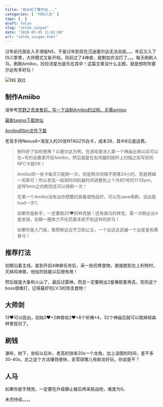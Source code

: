 ```yaml
---
title: "自从玩了塞尔达..."
categories: [ "代码人生" ]
tags: [  ]
draft: false
slug: "zelda_saigao"
date: "2018-03-05 11:01:00"
url: "zelda_saigao.html"
---
```


过年前托朋友入手港版NS，于是过年到现在沉迷塞尔达无法自拔。。。年后又入了DLC季票，大师模式又新开档，目前过了4神兽，就剩加农没打了。。。每天刷刷人马，刷刷Amiibo，捡捡流星也是乐在其中！这篇文章没什么主题，就是想吹吹塞尔达有多好玩！

![NS 双红][1]

<!--more-->


## 制作Amiibo

请参考[荒野之息发售前，写一下自制Amiibo的过程。无需amiiqo][2]

[最新tagmo下载地址][3]

[Amiibo的bin文件下载][4]

老高手持Nexus6+淘宝入的20张NTAG215白卡，成本28，其中8元是运费。

> 制作好了如何使用？以塞尔达为例，在游戏里进入第一个神庙出来以后可以在+号的设置里开启Amiibo，然后就是在右鸡腿的摇杆上扫描之前写好的NFC卡就OK！

> Amiibo同一张卡每天只能刷一次，但是两次间隔不用等24小时，而是跨越一天即可！所以老高一般把时间机器时间调整到上个月的1号的11:55pm，这样5min之内刷完还可以再刷一次！

> 在某一个Amiibo没有出你想要的装备或物品时，可以先save再刷，没出就load一次?。

> 如果你是新手，一定要刷20❤的林克狼！还有骑马的林克，第一次刷必出4星坐骑，初期一圈体力不吃药基本抓不到这样的好马！

> 如果你是入门级，推荐刷远古守卫和公主，一个出远古武器一个出星星和黄昏弓！

## 推荐打法

初期沿着主线，直到开启4神兽任务后，采一些抗寒食物，直接跑到左上利特村，灭掉风神兽，他给的技能以后很有用！

然后就是大象和火山了，最后过雷神，而且一定要刷出2星橡胶套再去，否则这个boss很难打，记得最好吃LV.3的攻击食物！

## 大师剑

13❤可以拔出，初始3❤+2神兽给2❤+8个祈祷*4，32个神庙后就可以取掉帧森林里拔剑了。

## 刷钱

瀑布，树下，坐标以后补。老高的效率20s一个龙角，加上读图的时间，差不多30-40s，总之这个方法赚钱很快，丢雪球哪儿有射龙好玩，你说是不？


## 人马

如果你是手残党，一定要在升级静止器后再来挑战他，难度为0。

未完待续。。。。


  [1]: https://blog.phpgao.com/usr/uploads/2018/03/15830282.jpg
  [2]: http://club.tgfcer.com/thread-7290437-1-1.html
  [3]: https://github.com/HiddenRamblings/TagMo/releases
  [4]: https://nfc-bank.com/bins.php?categoryid=2